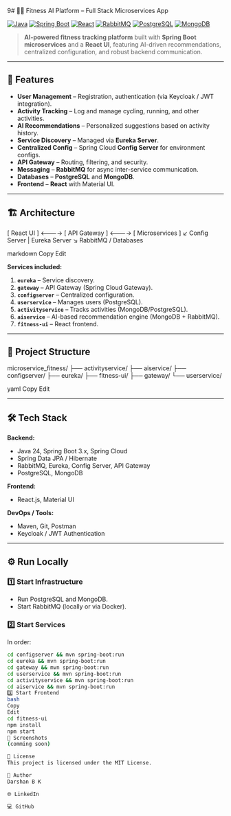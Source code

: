 9# 🏋️‍♂️ Fitness AI Platform – Full Stack Microservices App

[![Java](https://img.shields.io/badge/Java-24-blue)](https://www.oracle.com/java/)
[![Spring Boot](https://img.shields.io/badge/Spring%20Boot-3.x-brightgreen)](https://spring.io/projects/spring-boot)
[![React](https://img.shields.io/badge/React-vite-61DAFB?logo=react&logoColor=white)](https://react.dev/)
[![RabbitMQ](https://img.shields.io/badge/RabbitMQ-3.x-orange?logo=rabbitmq&logoColor=white)](https://www.rabbitmq.com/)
[![PostgreSQL](https://img.shields.io/badge/PostgreSQL-15-blue?logo=postgresql&logoColor=white)](https://www.postgresql.org/)
[![MongoDB](https://img.shields.io/badge/MongoDB-6.x-47A248?logo=mongodb&logoColor=white)](https://www.mongodb.com/)

> **AI-powered fitness tracking platform** built with **Spring Boot microservices** and a **React UI**, featuring AI-driven recommendations, centralized configuration, and robust backend communication.

---
## 🚀 Features
- **User Management** – Registration, authentication (via Keycloak / JWT integration).
- **Activity Tracking** – Log and manage cycling, running, and other activities.
- **AI Recommendations** – Personalized suggestions based on activity history.
- **Service Discovery** – Managed via **Eureka Server**.
- **Centralized Config** – Spring Cloud **Config Server** for environment configs.
- **API Gateway** – Routing, filtering, and security.
- **Messaging** – **RabbitMQ** for async inter-service communication.
- **Databases** – **PostgreSQL** and **MongoDB**.
- **Frontend** – **React** with Material UI.

---

## 🏗 Architecture

[ React UI ] <----> [ API Gateway ] <----> [ Microservices ]
↙
Config Server | Eureka Server
↘
RabbitMQ / Databases

markdown
Copy
Edit

**Services included:**
1. **`eureka`** – Service discovery.
2. **`gateway`** – API Gateway (Spring Cloud Gateway).
3. **`configserver`** – Centralized configuration.
4. **`userservice`** – Manages users (PostgreSQL).
5. **`activityservice`** – Tracks activities (MongoDB/PostgreSQL).
6. **`aiservice`** – AI-based recommendation engine (MongoDB + RabbitMQ).
7. **`fitness-ui`** – React frontend.

---

## 📂 Project Structure

microservice_fitness/
├── activityservice/
├── aiservice/
├── configserver/
├── eureka/
├── fitness-ui/
├── gateway/
└── userservice/

yaml
Copy
Edit

---

## 🛠 Tech Stack

**Backend:**
- Java 24, Spring Boot 3.x, Spring Cloud
- Spring Data JPA / Hibernate
- RabbitMQ, Eureka, Config Server, API Gateway
- PostgreSQL, MongoDB

**Frontend:**
- React.js, Material UI

**DevOps / Tools:**
- Maven, Git, Postman
- Keycloak / JWT Authentication

---

## ⚙️ Run Locally

### 1️⃣ Start Infrastructure
- Run PostgreSQL and MongoDB.
- Start RabbitMQ (locally or via Docker).

### 2️⃣ Start Services
In order:
```bash
cd configserver && mvn spring-boot:run
cd eureka && mvn spring-boot:run
cd gateway && mvn spring-boot:run
cd userservice && mvn spring-boot:run
cd activityservice && mvn spring-boot:run
cd aiservice && mvn spring-boot:run
3️⃣ Start Frontend
bash
Copy
Edit
cd fitness-ui
npm install
npm start
📸 Screenshots
(comming soon)

📜 License
This project is licensed under the MIT License.

👤 Author
Darshan B K

🌐 LinkedIn

💻 GitHub

